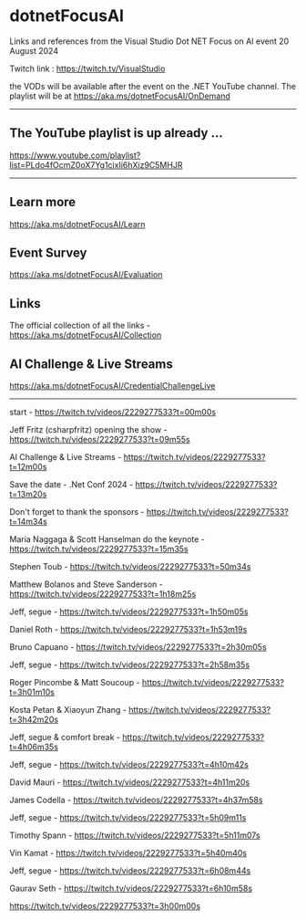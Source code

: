 # dotnetFocusAI
Links and references from the Visual Studio Dot NET Focus on AI event 20 August 2024


Twitch link : https://twitch.tv/VisualStudio

the VODs will be available after the event on the .NET YouTube channel. The playlist will be at https://aka.ms/dotnetFocusAI/OnDemand


---

## The YouTube playlist is up already ...
https://www.youtube.com/playlist?list=PLdo4fOcmZ0oX7Yg1cixIj6hXjz9C5MHJR

___

## Learn more
https://aka.ms/dotnetFocusAI/Learn

## Event Survey
https://aka.ms/dotnetFocusAI/Evaluation

## Links
The official collection of all the links - https://aka.ms/dotnetFocusAI/Collection

## AI Challenge & Live Streams
https://aka.ms/dotnetFocusAI/CredentialChallengeLive

---

start - https://twitch.tv/videos/2229277533?t=00m00s

Jeff Fritz (csharpfritz) opening the show - https://twitch.tv/videos/2229277533?t=09m55s

  AI Challenge & Live Streams - https://twitch.tv/videos/2229277533?t=12m00s
 
 Save the date - .Net Conf 2024 - https://twitch.tv/videos/2229277533?t=13m20s

Don't forget to thank the sponsors - https://twitch.tv/videos/2229277533?t=14m34s

Maria Naggaga & Scott Hanselman do the keynote - https://twitch.tv/videos/2229277533?t=15m35s

Stephen Toub - https://twitch.tv/videos/2229277533?t=50m34s

Matthew Bolanos and Steve Sanderson - https://twitch.tv/videos/2229277533?t=1h18m25s

Jeff, segue - https://twitch.tv/videos/2229277533?t=1h50m05s

Daniel Roth - https://twitch.tv/videos/2229277533?t=1h53m19s

Bruno Capuano - https://twitch.tv/videos/2229277533?t=2h30m05s

Jeff, segue - https://twitch.tv/videos/2229277533?t=2h58m35s

Roger Pincombe & Matt Soucoup - https://twitch.tv/videos/2229277533?t=3h01m10s

Kosta Petan & Xiaoyun Zhang - https://twitch.tv/videos/2229277533?t=3h42m20s

Jeff, segue & comfort break - https://twitch.tv/videos/2229277533?t=4h06m35s

Jeff, segue - https://twitch.tv/videos/2229277533?t=4h10m42s

David Mauri - https://twitch.tv/videos/2229277533?t=4h11m20s

James Codella - https://twitch.tv/videos/2229277533?t=4h37m58s

Jeff, segue - https://twitch.tv/videos/2229277533?t=5h09m11s

Timothy Spann - https://twitch.tv/videos/2229277533?t=5h11m07s

Vin Kamat - https://twitch.tv/videos/2229277533?t=5h40m40s

Jeff, segue - https://twitch.tv/videos/2229277533?t=6h08m44s

Gaurav Seth - https://twitch.tv/videos/2229277533?t=6h10m58s



https://twitch.tv/videos/2229277533?t=3h00m00s

